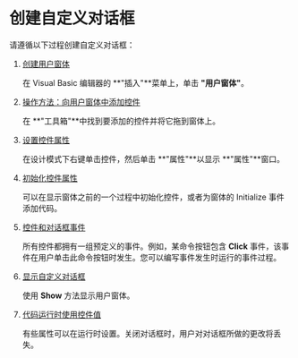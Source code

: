 
# 创建自定义对话框

请遵循以下过程创建自定义对话框：


1. [创建用户窗体](edfa337f-0cb4-480e-4563-66ab45515e8d.md)
    
    在 Visual Basic 编辑器的 **"插入"**菜单上，单击 **"用户窗体"**。
    
2. [操作方法：向用户窗体中添加控件](a545be34-b5ed-0146-8de7-422dd4732817.md)
    
    在 **"工具箱"**中找到要添加的控件并将它拖到窗体上。
    
3. [设置控件属性](43952d29-c351-b827-6985-e18b59ddc571.md)
    
    在设计模式下右键单击控件，然后单击 **"属性"**以显示 **"属性"**窗口。
    
4. [初始化控件属性](7d9d256c-c9e5-b45a-4da9-745d58cb666b.md)
    
    可以在显示窗体之前的一个过程中初始化控件，或者为窗体的 Initialize 事件添加代码。
    
5. [控件和对话框事件](c494c76d-a712-d3fc-1eb2-37680b2239c3.md)
    
    所有控件都拥有一组预定义的事件。例如，某命令按钮包含  **Click** 事件，该事件在用户单击此命令按钮时发生。您可以编写事件发生时运行的事件过程。
    
6. [显示自定义对话框](75f7a1f2-3682-fca1-320b-a5bd5d65158b.md)
    
    使用  **Show** 方法显示用户窗体。
    
7. [代码运行时使用控件值](71975020-fbda-69d4-42ad-eb6e7a3cb8f5.md)
    
    有些属性可以在运行时设置。关闭对话框时，用户对对话框所做的更改将丢失。
    
